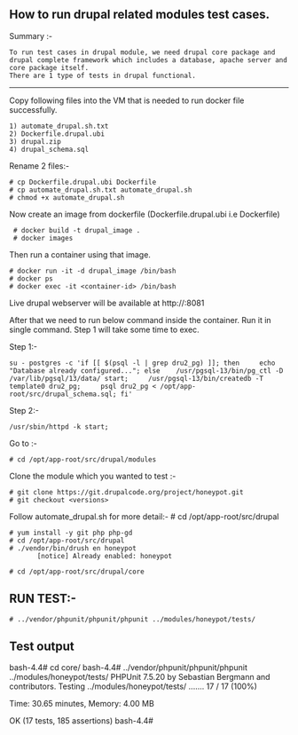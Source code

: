 How to run drupal related modules test cases.
-------------

Summary :-

    To run test cases in drupal module, we need drupal core package and drupal complete framework which includes a database, apache server and core package itself.
    There are 1 type of tests in drupal functional.
    

*************************

Copy following files into the VM that is needed to run docker file successfully.

    1) automate_drupal.sh.txt
    2) Dockerfile.drupal.ubi
    3) drupal.zip
    4) drupal_schema.sql

Rename 2 files:-

    # cp Dockerfile.drupal.ubi Dockerfile
    # cp automate_drupal.sh.txt automate_drupal.sh
    # chmod +x automate_drupal.sh


Now create an image from dockerfile (Dockerfile.drupal.ubi i.e Dockerfile)

     # docker build -t drupal_image .
     # docker images

Then run a container using that image.

    # docker run -it -d drupal_image /bin/bash
    # docker ps
    # docker exec -it <container-id> /bin/bash

Live drupal webserver will be available at http://<ip>:8081

After that we need to run below command inside the container. Run it in single command. Step 1 will take some time to exec.

Step 1:-

    su - postgres -c 'if [[ $(psql -l | grep dru2_pg) ]]; then     echo "Database already configured..."; else    /usr/pgsql-13/bin/pg_ctl -D /var/lib/pgsql/13/data/ start;     /usr/pgsql-13/bin/createdb -T template0 dru2_pg;     psql dru2_pg < /opt/app-root/src/drupal_schema.sql; fi'

Step 2:-

    /usr/sbin/httpd -k start;


Go to :-

    # cd /opt/app-root/src/drupal/modules

Clone the module which you wanted to test :-

    # git clone https://git.drupalcode.org/project/honeypot.git
    # git checkout <versions>

Follow automate_drupal.sh for more detail:-
    # cd /opt/app-root/src/drupal

    # yum install -y git php php-gd
    # cd /opt/app-root/src/drupal
	# ./vendor/bin/drush en honeypot
           [notice] Already enabled: honeypot

    # cd /opt/app-root/src/drupal/core


RUN TEST:-
----------
    # ../vendor/phpunit/phpunit/phpunit ../modules/honeypot/tests/

Test output
---------------
bash-4.4# cd core/
bash-4.4# ../vendor/phpunit/phpunit/phpunit ../modules/honeypot/tests/
PHPUnit 7.5.20 by Sebastian Bergmann and contributors.
Testing ../modules/honeypot/tests/
.......                                                 17 / 17 (100%)

Time: 30.65 minutes, Memory: 4.00 MB

OK (17 tests, 185 assertions)
bash-4.4#
